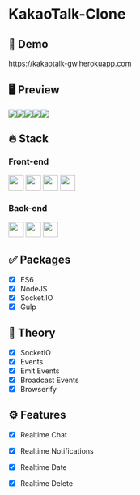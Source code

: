 # KakaoTalk-Clone

## 🔗 Demo
https://kakaotalk-gw.herokuapp.com

## 🖥 Preview
<img src="/preview/1.png"><img src="/preview/2.png"><img src="/preview/3.png"><img src="/preview/4.png"><img src="/preview/5.png">

## 🔥 Stack
### Front-end
<img height="30" src="https://img.shields.io/badge/Javascript-black?style=for-the-badge&logo=Javascript&logoColor=F7DF1E"/>   <img height="30" src="https://img.shields.io/badge/Pug-A86454?style=for-the-badge&logo=Pug&logoColor=white"/>
<img height="30" src="https://img.shields.io/badge/Babel-F9DC3E?style=for-the-badge&logo=Babel&logoColor=black"/>
<img height="30" src="https://img.shields.io/badge/Gulp-CF4647?style=for-the-badge&logo=Gulp&logoColor=white"/>

### Back-end
<img height="30" src="https://img.shields.io/badge/Node.js-339933?style=for-the-badge&logo=Node-dot-js&logoColor=white"/> <img height="30" src="https://img.shields.io/badge/Express-000000?style=for-the-badge&logo=Express&logoColor=white"/>
<img height="30" src="https://img.shields.io/badge/socket.io-010101?style=for-the-badge&logo=socket-dot-io&logoColor=white"/>

## ✅ Packages
- [x] ES6
- [x] NodeJS
- [x] Socket.IO
- [x] Gulp

## 📖 Theory
- [x] SocketIO
- [x] Events
- [x] Emit Events
- [x] Broadcast Events
- [x] Browserify

## ⚙ Features
- [x] Realtime Chat
- [x] Realtime Notifications
- [x] Realtime Date
- [x] Realtime Delete

